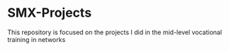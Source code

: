 # SMX-Projects
This repository is focused on the projects I did in the mid-level vocational training in networks
